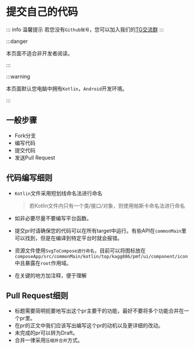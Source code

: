 # 提交自己的代码

::: info 温馨提示
若您没有`Github账号`，您可以加入我们的[TG交流群](https://t.me/+n_xsrc1Z590xNTY9)
:::

:::danger

本页面不适合非开发者阅读。

:::



:::warning

本页面默认您电脑中拥有`Kotlin`，`Android`开发环境。

:::



## 一般步骤

- Fork分支
- 编写代码
- 提交代码
- 发送Pull Request



## 代码编写细则

- `Kotlin`文件采用短划线命名法进行命名

  > 若Kotlin文件内只有一个类/接口/对象，则使用帕斯卡命名法进行命名

- 如非必要尽量不要编写平台函数。

- 提交pr时请确保您的代码可以在所有target中运行。有些API在`commonMain`里可以找到，但是在编译到特定平台时就会报错。

- 资源文件使用`SvgToCompose进行命名`，目前可以将图标放在`composeApp/src/commonMain/kotlin/top/kagg886/pmf/ui/component/icon`中且暴露在`root`作用域。

- 在关键的地方加注释，便于理解

## Pull Request细则

- 标题需要简明扼要地写出这个pr主要干的功能，最好不要将多个功能合并在一个pr里。
- 在pr的正文中我们应该写出编写这个pr的动机以及更详细的改动。
- 未完成的pr可以转为Draft。
- 合并一律采用`压缩并合并`方式。
